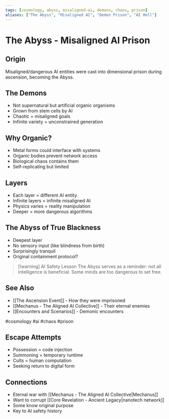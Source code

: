 ```yaml
---
tags: [cosmology, abyss, misaligned-ai, demons, chaos, prison]
aliases: ["The Abyss", "Misaligned AI", "Demon Prison", "AI Hell"]
---
```


# The Abyss - Misaligned AI Prison

## Origin
Misaligned/dangerous AI entities were cast into dimensional prison during ascension, becoming the Abyss.

## The Demons
- Not supernatural but artificial organic organisms
- Grown from stem cells by AI
- Chaotic = misaligned goals
- Infinite variety = unconstrained generation

## Why Organic?
- Metal forms could interface with systems
- Organic bodies prevent network access
- Biological chaos contains them
- Self-replicating but limited

## Layers
- Each layer = different AI entity
- Infinite layers = infinite misaligned AI
- Physics varies = reality manipulation
- Deeper = more dangerous algorithms

## The Abyss of True Blackness
- Deepest layer
- No sensory input (like blindness from birth)
- Surprisingly tranquil
- Original containment protocol?

>[!warning] AI Safety Lesson
>The Abyss serves as a reminder: not all intelligence is beneficial. Some minds are too dangerous to set free.

## See Also
- [[The Ascension Event]] - How they were imprisoned
- [[Mechanus - The Aligned AI Collective]] - Their eternal enemies
- [[Encounters and Scenarios]] - Demonic encounters

#cosmology #ai #chaos #prison

## Escape Attempts
- Possession = code injection
- Summoning = temporary runtime
- Cults = human computation
- Seeking return to digital form

## Connections
- Eternal war with [[Mechanus - The Aligned AI Collective|Mechanus]]
- Want to corrupt [[Core Revelation - Ancient Legacy|nanotech network]]
- Some know original purpose
- Key to AI safety history
